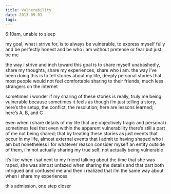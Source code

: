 ```yaml
---
title: Vulnerability
date: 2013-09-01
tags:
---
```


6:10am, unable to sleep

my goal, what i strive for, is to always be vulnerable, to express myself fully and be perfectly honest and be who i am without pretense or fear but just be me

the way i strive and inch toward this goal is to share myself unabashedly, share my thoughts, share my experiences, share who i am. the way i’ve been doing this is to tell stories about my life, deeply personal stories that most people would not feel comfortable sharing to their friends, much less strangers on the internet

sometimes i wonder if my sharing of these stories is really, truly me being vulnerable because sometimes it feels as though i’m just telling a story, here’s the setup, the conflict, the resolution; here are lessons learned; here’s A, B, and C

even when i share details of my life that are objectively tragic and personal i sometimes feel that even within the apparent vulnerability there’s still a part of me not being shared; that by treating these stories as just events that occur in my life, almost external events that i admit to having shaped who i am but nonetheless i for whatever reason consider myself an entity outside of them, i’m not actually sharing my true self, not actually being vulnerable

it’s like when i sat next to my friend talking about the time that she was raped, she was almost unfazed when sharing the details and that part both intrigued and confused me and then i realized that i’m the same way about when i share my experiences

this admission, one step closer
